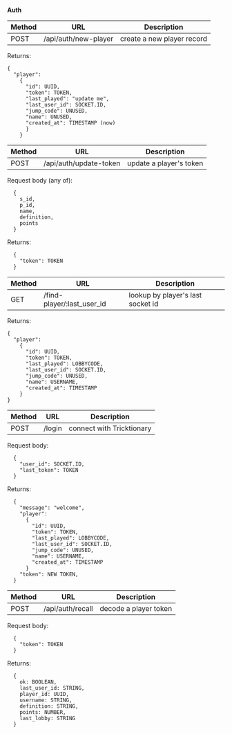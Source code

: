 **Auth**

| Method | URL                  | Description                |
| ------ | -------------------- | -------------------------- |
| POST   | /api/auth/new-player | create a new player record |

Returns:

```
{
  "player":
    {
      "id": UUID,
      "token": TOKEN,
      "last_played": "update me",
      "last_user_id": SOCKET.ID,
      "jump_code": UNUSED,
      "name": UNUSED,
      "created_at": TIMESTAMP (now)
      }
    }
```

| Method | URL                    | Description             |
| ------ | ---------------------- | ----------------------- |
| POST   | /api/auth/update-token | update a player's token |

Request body (any of):

```
  {
    s_id,
    p_id,
    name,
    definition,
    points
  }
```
Returns:
```
  { 
    "token": TOKEN 
  }
```

| Method | URL                        | Description                       |
| ------ | -------------------------- | --------------------------------- |
| GET    | /find-player/:last_user_id | lookup by player's last socket id |

Returns:

```
{
  "player":
    {
      "id": UUID,
      "token": TOKEN,
      "last_played": LOBBYCODE,
      "last_user_id": SOCKET.ID,
      "jump_code": UNUSED,
      "name": USERNAME,
      "created_at": TIMESTAMP
    }
}
```

| Method | URL    | Description               |
| ------ | ------ | ------------------------- |
| POST   | /login | connect with Tricktionary |

Request body:

```
  {
    "user_id": SOCKET.ID,
    "last_token": TOKEN
  }
```

Returns:
```
  {
    "message": "welcome",
    "player":
      {
        "id": UUID,
        "token": TOKEN,
        "last_played": LOBBYCODE,
        "last_user_id": SOCKET.ID,
        "jump_code": UNUSED,
        "name": USERNAME,
        "created_at": TIMESTAMP
      }
    "token": NEW TOKEN,
  }
```
| Method | URL                  | Description                |
| ------ | -------------------- | -------------------------- |
| POST   | /api/auth/recall     | decode a player token      |

Request body:

```
  {
    "token": TOKEN
  }
```

Returns:
```
  {
    ok: BOOLEAN,
    last_user_id: STRING,
    player_id: UUID,
    username: STRING,
    definition: STRING,
    points: NUMBER,
    last_lobby: STRING
  }
```